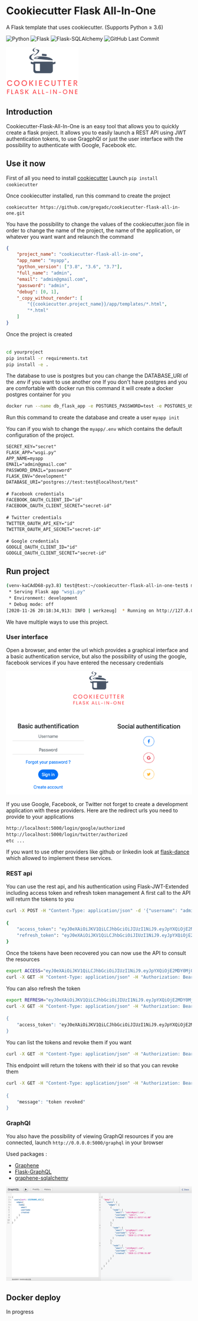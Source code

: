 # Cookiecutter Flask All-In-One

A Flask template that uses cookiecutter. (Supports Python ≥ 3.6)

![Python](https://img.shields.io/badge/Python-v^3.7-blue.svg?logo=python&longCache=true&logoColor=white&colorB=5e81ac&style=flat-square&colorA=4c566a)
![Flask](https://img.shields.io/badge/Flask-v1.1.2-blue.svg?longCache=true&logo=flask&style=flat-square&logoColor=white&colorB=5e81ac&colorA=4c566a)
![Flask-SQLAlchemy](https://img.shields.io/badge/Flask--SQLAlchemy-2.4.1-red.svg?longCache=true&style=flat-square&logo=flask&logoColor=white&colorA=4c566a&colorB=5e81ac)
![GitHub Last Commit](https://img.shields.io/github/last-commit/google/skia.svg?style=flat-square&colorA=4c566a&colorB=a3be8c)

<p>
  <img src="{{cookiecutter.project_name}}/{{cookiecutter.app_name}}/static/img/cookiecutter.png" alt="Sublime's custom image"/>
</p>

## Introduction

Cookiecutter-Flask-All-In-One is an easy tool that allows you to quickly create a flask project.
It allows you to easily launch a REST API using JWT authentication tokens, to use GragphQl or just the user interface with the possibility to authenticate with Google, Facebook etc.

## Use it now

First of all you need to install [cookiecutter](https://cookiecutter.readthedocs.io/en/1.7.2/) 
Launch `pip install cookiecutter`

Once cookiecutter installed, run this command to create the project
```
cookiecutter https://github.com/gregadc/cookiecutter-flask-all-in-one.git
```

You have the possibility to change the values of the cookiecutter.json file in order to change the name of the project, the name of the application, or whatever you want want and relaunch the command
```json
{
    "project_name": "cookiecutter-flask-all-in-one",
    "app_name": "myapp",
    "python_version": ["3.8", "3.6", "3.7"],
    "full_name": "admin",
    "email": "admin@gmail.com",
    "password": "admin",
    "debug": [0, 1],
    "_copy_without_render": [
        "{{cookiecutter.project_name}}/app/templates/*.html",
        "*.html"
    ]
}
```

Once the project is created
```bash

cd yourproject
pip install -r requirements.txt
pip install -e .

```
The database to use is postgres but you can change the DATABASE_URI of the .env if you want to use another one
If you don't have postgres and you are comfortable with docker run this command it will create a docker postgres container for you

```bash
docker run --name db_flask_app -e POSTGRES_PASSWORD=test -e POSTGRES_USER=test -e POSTGRES_DB=test -p 5432:5432 -d postgres
```

Run this command to create the database and create a user
`myapp init`

You can if you wish to change the `myapp/.env` which contains the default configuration of the project.

```
SECRET_KEY="secret" 
FLASK_APP="wsgi.py"
APP_NAME=myapp
EMAIL="admin@gmail.com"
PASSWORD_EMAIL="password"
FLASK_ENV="development"
DATABASE_URI="postgres://test:test@localhost/test"

# Facebook credentials
FACEBOOK_OAUTH_CLIENT_ID="id"
FACEBOOK_OAUTH_CLIENT_SECRET="secret-id"

# Twitter credentials
TWITTER_OAUTH_API_KEY="id"
TWITTER_OAUTH_API_SECRET="secret-id"

# Google credentials
GOOGLE_OAUTH_CLIENT_ID="id"
GOOGLE_OAUTH_CLIENT_SECRET="secret-id"
```

## Run project

```bash
(venv-kaCAdD68-py3.8) test@test:~/cookiecutter-flask-all-in-one-test$ myapp run
 * Serving Flask app "wsgi.py"
 * Environment: development
 * Debug mode: off
[2020-11-26 20:18:34,913: INFO | werkzeug]  * Running on http://127.0.0.1:5000/ (Press CTRL+C to quit)
```

We have multiple ways to use this project.

### User interface

Open a browser, and enter the url which provides a graphical interface and a basic authentication service, but also the possibility of using the google, facebook services if you have entered the necessary credentials

<p align="center">
  <img src="{{cookiecutter.project_name}}/{{cookiecutter.app_name}}/static/img/auth.png" alt=""/>
</p>

If you use Google, Facebook, or Twitter not forget to create a development application with these providers.
Here are the redirect urls you need to provide to your applications
```bash
http://localhost:5000/login/google/authorized
http://localhost:5000/login/twitter/authorized
etc ...
```
If you want to use other providers like github or linkedin look at [flask-dance](https://flask-dance.readthedocs.io/en/latest/) which allowed to implement these services.

### REST api

You can use the rest api, and his authentication using Flask-JWT-Extended including access token and refresh token management
A first call to the API will return the tokens to you
```bash
curl -X POST -H "Content-Type: application/json" -d '{"username": "admin", "password": "admin"}' http://localhost:5000/api/login

{
    "access_token": "eyJ0eXAiOiJKV1QiLCJhbGciOiJIUzI1NiJ9.eyJpYXQiOjE2MDY0MjQzOTAsIm5iZiI6MTYwNjQyNDM5MCwianRpIjoiYWU3ZjdiZjctMjkzYS00OTcwLThlNGYtNjMwNGY4MGExYjZhIiwiZXhwIjoxNjA2NDI1MjkwLCJpZGVudGl0eSI6InRvdG8iLCJmcmVzaCI6ZmFsc2UsInR5cGUiOiJhY2Nlc3MifQ.Dbly2Mln9cD6olEMnoCxvoJ1rUGdjQgP6ekGJY5sOXw"
    "refresh_token": "eyJ0eXAiOiJKV1QiLCJhbGciOiJIUzI1NiJ9.eyJpYXQiOjE2MDY0MjQ0NTgsIm5iZiI6MTYwNjQyNDQ1OCwianRpIjoiN2MyZGY2ZjAtZDZhZC00ZTI4LTk0NTktMDMyYzkwMDFkODI3IiwiZXhwIjoxNjA5MDE2NDU4LCJpZGVudGl0eSI6InRvdG8iLCJ0eXBlIjoicmVmcmVzaCJ9.IkQ93fdjH-w3veiVOZf92fTPbkrLXwXp37I5uBCgIYU"
}
```
Once the tokens have been recovered you can now use the API to consult the resources

```bash
export ACCESS="eyJ0eXAiOiJKV1QiLCJhbGciOiJIUzI1NiJ9.eyJpYXQiOjE2MDY0MjQzOTAsIm5iZiI6MTYwNjQyNDM5MCwianRpIjoiYWU3ZjdiZjctMjkzYS00OTcwLThlNGYtNjMwNGY4MGExYjZhIiwiZXhwIjoxNjA2NDI1MjkwLCJpZGVudGl0eSI6InRvdG8iLCJmcmVzaCI6ZmFsc2UsInR5cGUiOiJhY2Nlc3MifQ.Dbly2Mln9cD6olEMnoCxvoJ1rUGdjQgP6ekGJY5sOXw"
curl -X GET -H "Content-Type: application/json" -H "Authorization: Bearer $ACCESS http://localhost:5000/api/users
```

You can also refresh the token
```bash
export REFRESH="eyJ0eXAiOiJKV1QiLCJhbGciOiJIUzI1NiJ9.eyJpYXQiOjE2MDY0MjQ0NTgsIm5iZiI6MTYwNjQyNDQ1OCwianRpIjoiN2MyZGY2ZjAtZDZhZC00ZTI4LTk0NTktMDMyYzkwMDFkODI3IiwiZXhwIjoxNjA5MDE2NDU4LCJpZGVudGl0eSI6InRvdG8iLCJ0eXBlIjoicmVmcmVzaCJ9.IkQ93fdjH-w3veiVOZf92fTPbkrLXwXp37I5uBCgIYU"
curl -X GET -H "Content-Type: application/json" -H "Authorization: Bearer $REFRESH http://localhost:5000/api/refresh

{
    "access_token": "eyJ0eXAiOiJKV1QiLCJhbGciOiJIUzI1NiJ9.eyJpYXQiOjE2MDY0MjUzNjUsIm5iZiI6MTYwNjQyNTM2NSwianRpIjoiZmQ3Y2RiMmYtZTZlZC00NDdmLTg3ZWItNzg2ZTc1ZGY0NzYzIiwiZXhwIjoxNjA2NDI2MjY1LCJpZGVudGl0eSI6InRvdG8iLCJmcmVzaCI6ZmFsc2UsInR5cGUiOiJhY2Nlc3MifQ.hLrksk8nKrqY4wED1QYOGjIXhR-Rq7Zf_TalhPsJ-sI"
}
```

You can list the tokens and revoke them if you want
```bash
curl -X GET -H "Content-Type: application/json" -H "Authorization: Bearer $NEW_ACCESS http://localhost:5000/api/tokens
```
This endpoint will return the tokens with their id so that you can revoke them
```bash
curl -X GET -H "Content-Type: application/json" -H "Authorization: Bearer $NEW_ACCESS http://localhost:5000/api/revoke_token/<token_id>

{
    "message": "token revoked"
}
```

### GraphQl

You also have the possibility of viewing GraphQl resources if you are connected, launch `http://0.0.0.0:5000/graphql` in your browser

Used packages :

* [Graphene](https://docs.graphene-python.org/en/latest/)
* [Flask-GraphQL](https://github.com/graphql-python/flask-graphql)
* [graphene-sqlalchemy](https://readthedocs.org/projects/graphene-sqlalchemy/)

<p align="center">
  <img src="{{cookiecutter.project_name}}/{{cookiecutter.app_name}}/static/img/graph.png" alt=""/>
</p>

## Docker deploy

In progress
